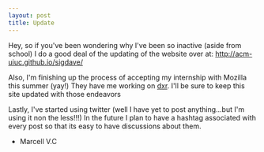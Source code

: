 ```yaml
---
layout: post
title: Update
---
```


Hey, so if you've been wondering why I've been so inactive (aside from school) I do a good deal of the updating of the website over at: http://acm-uiuc.github.io/sigdave/

Also, I'm finishing up the process of accepting my internship with Mozilla this summer (yay!)
They have me working on [dxr](https://github.com/mozilla/dxr). I'll be sure to keep this site updated with those endeavors

Lastly, I've started using twitter (well I have yet to post anything...but I'm using it non the less!!!)
In the future I plan to have a hashtag associated with every post so that its easy to have discussions about them.

- Marcell V.C

